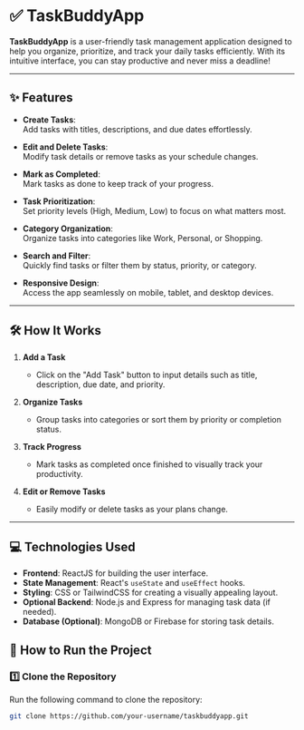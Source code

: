 # ✅ TaskBuddyApp

**TaskBuddyApp** is a user-friendly task management application designed to help you organize, prioritize, and track your daily tasks efficiently. With its intuitive interface, you can stay productive and never miss a deadline!

---

## ✨ Features

- **Create Tasks**:  
  Add tasks with titles, descriptions, and due dates effortlessly.

- **Edit and Delete Tasks**:  
  Modify task details or remove tasks as your schedule changes.

- **Mark as Completed**:  
  Mark tasks as done to keep track of your progress.

- **Task Prioritization**:  
  Set priority levels (High, Medium, Low) to focus on what matters most.

- **Category Organization**:  
  Organize tasks into categories like Work, Personal, or Shopping.

- **Search and Filter**:  
  Quickly find tasks or filter them by status, priority, or category.

- **Responsive Design**:  
  Access the app seamlessly on mobile, tablet, and desktop devices.

---

## 🛠️ How It Works

1. **Add a Task**  
   - Click on the "Add Task" button to input details such as title, description, due date, and priority.

2. **Organize Tasks**  
   - Group tasks into categories or sort them by priority or completion status.

3. **Track Progress**  
   - Mark tasks as completed once finished to visually track your productivity.

4. **Edit or Remove Tasks**  
   - Easily modify or delete tasks as your plans change.

---

## 💻 Technologies Used

- **Frontend**: ReactJS for building the user interface.  
- **State Management**: React's `useState` and `useEffect` hooks.  
- **Styling**: CSS or TailwindCSS for creating a visually appealing layout.  
- **Optional Backend**: Node.js and Express for managing task data (if needed).  
- **Database (Optional)**: MongoDB or Firebase for storing task details.  



## 🚀 How to Run the Project

### 1️⃣ Clone the Repository
Run the following command to clone the repository:
```bash
git clone https://github.com/your-username/taskbuddyapp.git

